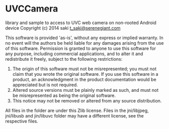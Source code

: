 UVCCamera
=========

library and sample to access to UVC web camera on non-rooted Android device
Copyright (c) 2014 saki <t_saki@serenegiant.com>

This software is provided 'as-is', without any express or implied warranty.
In no event will the authors be held liable for any damages arising from the use of this software.
Permission is granted to anyone to use this software for any purpose,
including commercial applications, and to alter it and redistribute it freely,
subject to the following restrictions:

1. The origin of this software must not be misrepresented; you must not claim that you wrote the original software. If you use this software in a product, an acknowledgment in the product documentation would be appreciated but is not required.
2. Altered source versions must be plainly marked as such, and must not be misrepresented as being the original software.
3. This notice may not be removed or altered from any source distribution.

All files in the folder are under this Zlib license.
Files in the jni/libjpeg, jni/libusb and jin/libuvc folder may have a different license, see the respective files.
